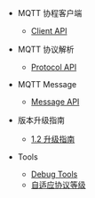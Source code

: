 * MQTT 协程客户端
  * [Client API](zh-cn/client)

* MQTT 协议解析
  * [Protocol API](zh-cn/protocol)

* MQTT Message
  * [Message API](zh-cn/message)

* 版本升级指南
  * [1.2 升级指南](zh-cn/upgrade/1.2.md)

* Tools

  - [Debug Tools](zh-cn/debug.md)
  - [自适应协议等级](zh-cn/debug.md)
